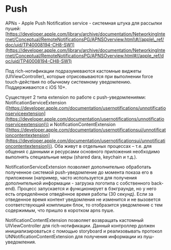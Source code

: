 # Push

APNs - Apple Push Notification service - системная штука для рассылки пушей: [https://developer.apple.com/library/archive/documentation/NetworkingInternet/Conceptual/RemoteNotificationsPG/APNSOverview.html\#//apple\_ref/doc/uid/TP40008194-CH8-SW1](https://developer.apple.com/library/archive/documentation/NetworkingInternet/Conceptual/RemoteNotificationsPG/APNSOverview.html#//apple_ref/doc/uid/TP40008194-CH8-SW1)

Под rich-нотификации подразумеваются кастомные виджеты \(UIViewController\), которые отрисовываются при выполнении force touch-действия по обычному системному уведомлению. Поддерживаются с iOS 10+.

Существует 2 типа extension по работе с push-уведомлениями: NotificationServiceExtension \([https://developer.apple.com/documentation/usernotifications/unnotificationserviceextension](https://developer.apple.com/documentation/usernotifications/unnotificationserviceextension)\) и NotificationContentExtension \([https://developer.apple.com/documentation/usernotificationsui/unnotificationcontentextension](https://developer.apple.com/documentation/usernotificationsui/unnotificationcontentextension)\). Оба живут в отдельных процессах – т.е. для общения с данными и ресурсами основного приложения необходимо выполнять специальные меры \(shared dara, keychain и т.д.\).

NotificationServiceExtension позволяет дополнительно обработать полученное системой push-уведомление до момента показа его в приложении \(например, часто используется для получения дополнительной информации - загрузка логотипа с собственного back-end\). Процесс запускается и функционирует в бэкграунде, но у него есть определённое отведённое время работы \(30 секунд\). Если за отведенное время контент уведомления не изменится и не вызовется соответствующий комплишен блок, то отобразится уведомление с тем содержимым, что пришло в коротком apns пуше.

NotificationContentExtension позволяет возвращать кастомный UIViewController для rich-нотификации. Данный контроллер должен инициализироваться с помощью storyboard и реализовывать протокол UNNotificationContentExtension для получения информации из пуш-уведомления.



